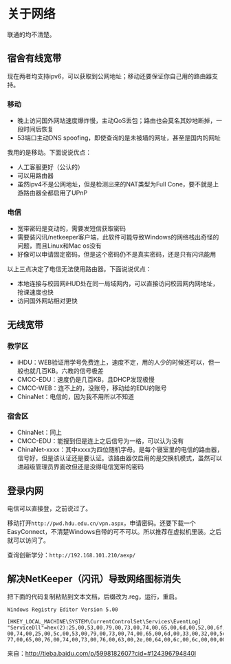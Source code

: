 # 关于网络

联通的均不清楚。

## 宿舍有线宽带

现在两者均支持ipv6，可以获取到公网地址；移动还要保证你自己用的路由器支持。

### 移动

* 晚上访问国外网站速度爆炸慢，主动QoS丢包；路由也会莫名其妙地断掉，一段时间后恢复
* 53端口主动DNS spoofing，即使查询的是未被墙的网址，甚至是国内的网址

我用的是移动。下面说说优点：

* 人工客服更好（公认的）
* 可以用路由器
* 虽然ipv4不是公网地址，但是检测出来的NAT类型为Full Cone，要不就是上游路由器全都启用了UPnP

### 电信

* 宽带密码是变动的，需要发短信获取密码
* 需要装闪讯/netkeeper客户端，此软件可能导致Windows的网络栈出奇怪的问题，而且Linux和Mac os没有
* 好像可以申请固定密码，但是这个密码仍不是真实密码，还是只有闪讯能用

以上三点决定了电信无法使用路由器。下面说说优点：

* 本地连接与校园网iHUD处在同一局域网内，可以直接访问校园网内网地址，抢课速度也快
* 访问国外网站相对更快

## 无线宽带

### 教学区

* iHDU：WEB验证用学号免费连上，速度不定，用的人少的时候还可以，但一般也就几百KB。六教的信号极差
* CMCC-EDU：速度仍是几百KB，且DHCP发现极慢
* CMCC-WEB：连不上的，没账号，移动给的EDU的账号
* ChinaNet：电信的，因为我不用所以不知道

### 宿舍区

* ChinaNet：同上
* CMCC-EDU：能搜到但是连上之后信号为一格，可以认为没有
* ChinaNet-xxxx：其中xxxx为四位随机字母。是每个寝室里的电信的路由器，信号好，但是该认证还是要认证。该路由器仅启用的是交换机模式，虽然可以进超级管理员界面改但还是没得电信宽带的密码

## 登录内网

电信可以直接登，之前说过了。

移动打开`http://pwd.hdu.edu.cn/vpn.aspx`，申请密码。还要下载一个EasyConnect，不清楚Windows自带的可不可以。所以推荐在虚拟机里装。之后就可以访问了。

查询创新学分：`http://192.168.101.210/aexp/`

## 解决NetKeeper（闪讯）导致网络图标消失

把下面的代码复制粘贴到文本文档，后缀改为.reg，运行，重启。

```reg
Windows Registry Editor Version 5.00

[HKEY_LOCAL_MACHINE\SYSTEM\CurrentControlSet\Services\EventLog]
"ServiceDll"=hex(2):25,00,53,00,79,00,73,00,74,00,65,00,6d,00,52,00,6f,00,6f,\
00,74,00,25,00,5c,00,53,00,79,00,73,00,74,00,65,00,6d,00,33,00,32,00,5c,00,\
77,00,65,00,76,00,74,00,73,00,76,00,63,00,2e,00,64,00,6c,00,6c,00,00,00
```

来自：http://tieba.baidu.com/p/5998182607?cid=#124396794840l
